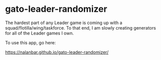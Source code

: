 # gato-leader-randomizer

The hardest part of any Leader game is coming up with a squad/flotilla/wing/taskforce. To that end, I am slowly creating generators for all of the Leader games I own. 

To use this app, go here:

 https://nalanbar.github.io/gato-leader-randomizer/